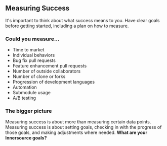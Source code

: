 ## Measuring Success

It's important to think about what success means to you. Have clear goals before getting started, including a plan on how to measure. 

### Could you measure...
- Time to market
- Individual behaviors
- Bug fix pull requests
- Feature enhancement pull requests
- Number of outside collaborators 
- Number of clone or forks
- Progression of development languages
- Automation
- Submodule usage
- A/B testing

### The bigger picture
Measuring success is about more than measuring certain data points. Measuring success is about setting goals, checking in with the progress of those goals, and making adjustments where needed. **What are your Innersource goals?**
